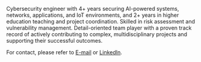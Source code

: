 Cybersecurity engineer with 4+ years securing AI-powered systems, networks, applications, and IoT environments, and 2+ years in higher education teaching and project coordination. Skilled in risk assessment and vulnerability management. Detail-oriented team player with a proven track record of actively contributing to complex, multidisciplinary projects and supporting their successful outcomes.

<!--- Scientific publications are available at [ORCID](https://orcid.org/0009-0000-0595-0468). A detailed [Curriculum Vitae](https://github.com/joseareia/joseareia/blob/master/Curriculum-Vitae.pdf) is also available. --->

For contact, please refer to <a href="mailto:jose.apareia@gmail.com">E-mail</a> or [LinkedIn](https://www.linkedin.com/in/joseareia).
